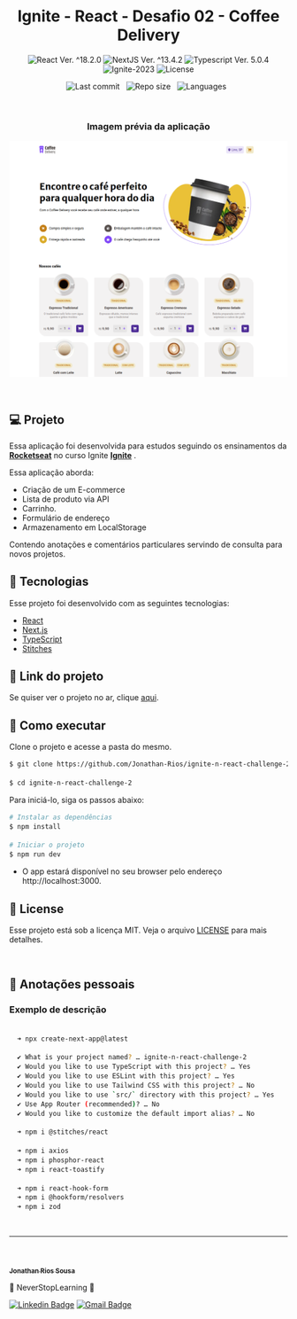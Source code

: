 <h1 align="center">Ignite - React - Desafio 02 - Coffee Delivery</h1>

<p align="center">
  <img 
    src="https://img.shields.io/badge/React-%5E18.2.6-blue" 
    alt="React Ver. ^18.2.0"
  />
   <img 
    src="https://img.shields.io/badge/NextJS-%5E13.4.2-black" 
    alt="NextJS Ver. ^13.4.2"
  />
  <img 
    src="https://img.shields.io/badge/Typescript-%5E5.0.4-blue"
    alt="Typescript Ver. 5.0.4" 
  />
  <img
    src="https://img.shields.io/badge/Ignite-2023-green" 
    alt="Ignite-2023"
  />
  <img 
    alt="License"
    src="https://img.shields.io/static/v1?label=license&message=MIT&color=E51C44&labelColor=0A1033"
  />
</p>

<div align="center">

  ![Last commit](https://img.shields.io/github/last-commit/Jonathan-Rios/ignite-n-react-challenge-2?color=4DA1CD 'Last commit') &nbsp;
  ![Repo size](https://img.shields.io/github/repo-size/Jonathan-Rios/ignite-n-react-challenge-2?color=4DA1CD 'Repo size') &nbsp;
  ![Languages](https://img.shields.io/github/languages/count/Jonathan-Rios/ignite-n-react-challenge-2?color=4DA1CD 'Languages') &nbsp;
  
</div>

<br>

<h3 align="center">Imagem prévia da aplicação</h3>

![cover](.github/project-preview.png?style=flat)

<br>

## 💻 Projeto
Essa aplicação foi desenvolvida para estudos seguindo os ensinamentos da **[Rocketseat](https://www.rocketseat.com.br/)** no curso Ignite **[Ignite](https://www.rocketseat.com.br/ignite)** .

Essa aplicação aborda: 
-  Criação de um E-commerce
-  Lista de produto via API
-  Carrinho.
-  Formulário de endereço
-  Armazenamento em LocalStorage

Contendo anotações e comentários particulares servindo de consulta para novos projetos.

## 🧪 Tecnologias

Esse projeto foi desenvolvido com as seguintes tecnologias:

- [React](https://reactjs.org)
- [Next.js](https://nextjs.org/)
- [TypeScript](https://www.typescriptlang.org/)
- [Stitches](https://stitches.dev/)


## 🔗 Link do projeto
Se quiser ver o projeto no ar, clique [aqui](https://coffee-delivery-jrs.vercel.app).

## 🚀 Como executar

Clone o projeto e acesse a pasta do mesmo.

```bash
$ git clone https://github.com/Jonathan-Rios/ignite-n-react-challenge-2.git

$ cd ignite-n-react-challenge-2
```

Para iniciá-lo, siga os passos abaixo:
```bash
# Instalar as dependências
$ npm install

# Iniciar o projeto
$ npm run dev
```
- O app estará disponível no seu browser pelo endereço http://localhost:3000.
 

## 📝 License

Esse projeto está sob a licença MIT. Veja o arquivo [LICENSE](./LICENSE.md) para mais detalhes.

<br />


## 📓 Anotações pessoais

<h3>Exemplo de descrição </h3>

```bash
 
  ➜ npx create-next-app@latest       

  ✔ What is your project named? … ignite-n-react-challenge-2
  ✔ Would you like to use TypeScript with this project? … Yes
  ✔ Would you like to use ESLint with this project? … Yes
  ✔ Would you like to use Tailwind CSS with this project? … No
  ✔ Would you like to use `src/` directory with this project? … Yes
  ✔ Use App Router (recommended)? … No
  ✔ Would you like to customize the default import alias? … No

  ➜ npm i @stitches/react

  ➜ npm i axios
  ➜ npm i phosphor-react
  ➜ npm i react-toastify

  ➜ npm i react-hook-form 
  ➜ npm i @hookform/resolvers 
  ➜ npm i zod
```


<br />

---
<br />

<a href="https://github.com/Jonathan-Rios">
 <img src="https://github.com/Jonathan-Rios.png" width="100px;" alt="" style="border-radius:50%" />
 <br />
 <sub><b>Jonathan Rios Sousa</b></sub></a>

💠 NeverStopLearning 💠
 

[![Linkedin Badge](https://img.shields.io/badge/-Jonathan-blue?style=flat-square&logo=Linkedin&logoColor=white&link=https://www.linkedin.com/in/jonathan-rios-sousa-19b3431b6/)](https://www.linkedin.com/in/jonathan-rios-sousa-19b3431b6/) 
[![Gmail Badge](https://img.shields.io/badge/-jonathan.riosousa@gmail.com-c14438?style=flat-square&logo=Gmail&logoColor=white&link=mailto:jonathan.riosousa@gmail.com)](mailto:jonathan.riosousa@gmail.com)